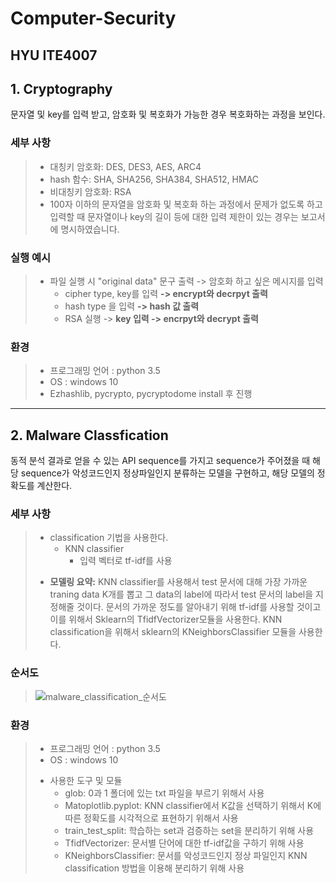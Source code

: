 # Computer-Security
HYU ITE4007
-----------------------
## 1. Cryptography
  문자열 및 key를 입력 받고, 암호화 및 복호화가 가능한 경우 복호화하는 과정을 보인다.
  ### 세부 사항
  > - 대칭키 암호화: DES, DES3, AES, ARC4
  > - hash 함수: SHA, SHA256, SHA384, SHA512, HMAC
  > - 비대칭키 암호화: RSA
  > - 100자 이하의 문자열을 암호화 및 복호화 하는 과정에서 문제가 없도록 하고 입력할 때 문자열이나 key의 길이 등에 대한 입력 제한이 있는 경우는 보고서에 명시하였습니다.
  
  ### 실행 예시
  > + 파일 실행 시 "original data" 문구 출력 -> 암호화 하고 싶은 메시지를 입력
  >   + cipher type, key를 입력 **-> encrypt와 decrpyt 출력**
  >   + hash type 을 입력 **-> hash 값 출력**
  >   + RSA 실행 -> **key 입력 -> encrpyt와 decrypt 출력**
 
 ### 환경
 > - 프로그래밍 언어 : python 3.5
 > - OS : windows 10
 > - Ezhashlib, pycrypto, pycryptodome install 후 진행
 --------------------------------------------------
 ## 2. Malware Classfication
  동적 분석 결과로 얻을 수 있는 API sequence를 가지고 sequence가 주어졌을 때 해당 sequence가 악성코드인지 정상파일인지 분류하는 모델을 구현하고, 해당 모델의 정확도를 계산한다.
  ### 세부 사항
  > + classification 기법을 사용한다. 
  >   + KNN classifier
  >     + 입력 벡터로 tf-idf를 사용
  > - **모델링 요약:** KNN classifier를 사용해서 test 문서에 대해 가장 가까운 traning data K개를 뽑고 그 data의 label에 따라서 test 문서의 label을 지정해줄 것이다. 문서의 가까운 정도를 알아내기 위해 tf-idf를 사용할 것이고 이를 위해서 Sklearn의 TfidfVectorizer모듈을 사용한다. KNN classification을 위해서 sklearn의 KNeighborsClassifier 모듈을 사용한다. 
  
  ### 순서도 
  > ![malware_classification_순서도](https://user-images.githubusercontent.com/69952073/104265232-781c8d80-54d0-11eb-917a-054a2c33bb31.png)
   ### 환경
   > - 프로그래밍 언어 : python 3.5
   > - OS : windows 10
   > + 사용한 도구 및 모듈
   >    + glob: 0과 1 폴더에 있는 txt 파일을 부르기 위해서 사용
   >    + Matoplotlib.pyplot: KNN classifier에서 K값을 선택하기 위해서 K에 따른 정확도를 시각적으로 표현하기 위해서 사용
   >    + train_test_split: 학습하는 set과 검증하는 set을 분리하기 위해 사용
   >    + TfidfVectorizer: 문서별 단어에 대한 tf-idf값을 구하기 위해 사용
   >    + KNeighborsClassifier: 문서를 악성코드인지 정상 파일인지 KNN classification 방법을 이용해 분리하기 위해 사용
 
